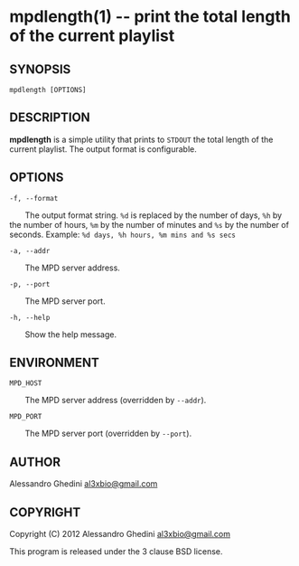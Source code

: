 mpdlength(1) -- print the total length of the current playlist
==============================================================

## SYNOPSIS

`mpdlength [OPTIONS]`

## DESCRIPTION

**mpdlength** is a simple utility that prints to `STDOUT` the total length of
the current playlist. The output format is configurable.

## OPTIONS ##

`-f, --format`

&nbsp;&nbsp;&nbsp;&nbsp;&nbsp;&nbsp;
The output format string. `%d` is replaced by the number of days, `%h` by the
number of hours, `%m` by the number of minutes and `%s` by the number of seconds.
Example: `%d days, %h hours, %m mins and %s secs`

`-a, --addr`

&nbsp;&nbsp;&nbsp;&nbsp;&nbsp;&nbsp;
The MPD server address.

`-p, --port`

&nbsp;&nbsp;&nbsp;&nbsp;&nbsp;&nbsp;
The MPD server port.

`-h, --help`

&nbsp;&nbsp;&nbsp;&nbsp;&nbsp;&nbsp;
Show the help message.

## ENVIRONMENT ##

`MPD_HOST`

&nbsp;&nbsp;&nbsp;&nbsp;&nbsp;&nbsp;
The MPD server address (overridden by `--addr`).

`MPD_PORT`

&nbsp;&nbsp;&nbsp;&nbsp;&nbsp;&nbsp;
The MPD server port (overridden by `--port`).

## AUTHOR ##

Alessandro Ghedini <al3xbio@gmail.com>

## COPYRIGHT ##

Copyright (C) 2012 Alessandro Ghedini <al3xbio@gmail.com>

This program is released under the 3 clause BSD license.

